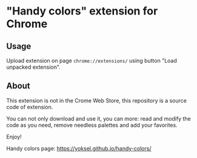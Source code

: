 # "Handy colors" extension for Chrome

## Usage

Upload extension on page `chrome://extensions/` using button "Load unpacked extension".

## About

This extension is not in the Crome Web Store, this repository is a source code of extension.

You can not only download and use it, you can more: read and modify the code as you need, remove needless palettes and add your favorites.

Enjoy!

Handy colors page: https://yoksel.github.io/handy-colors/
